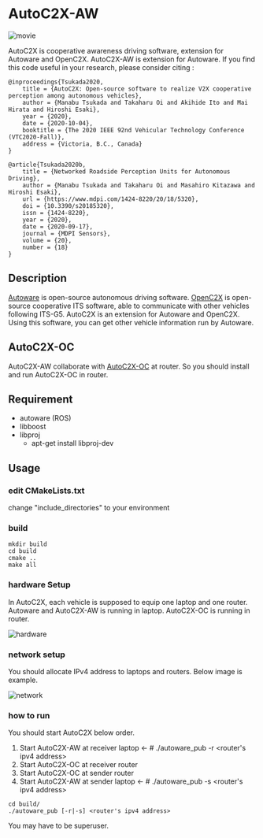 # AutoC2X-AW

![movie](https://user-images.githubusercontent.com/23014935/76400182-39570c00-63c3-11ea-81cb-a6b84179406d.gif)

AutoC2X is cooperative awareness driving software, extension for Autoware and OpenC2X. AutoC2X-AW is extension for Autoware. If you find this code useful in your research, please consider citing :

    @inproceedings{Tsukada2020,
        title = {AutoC2X: Open-source software to realize V2X cooperative perception among autonomous vehicles},
        author = {Manabu Tsukada and Takaharu Oi and Akihide Ito and Mai Hirata and Hiroshi Esaki},
        year = {2020},
        date = {2020-10-04},
        booktitle = {The 2020 IEEE 92nd Vehicular Technology Conference (VTC2020-Fall)},
        address = {Victoria, B.C., Canada}
    }
    
    @article{Tsukada2020b,
        title = {Networked Roadside Perception Units for Autonomous Driving},
        author = {Manabu Tsukada and Takaharu Oi and Masahiro Kitazawa and Hiroshi Esaki},
        url = {https://www.mdpi.com/1424-8220/20/18/5320},
        doi = {10.3390/s20185320},
        issn = {1424-8220},
        year = {2020},
        date = {2020-09-17},
        journal = {MDPI Sensors},
        volume = {20},
        number = {18}
    }



## Description

[Autoware](https://gitlab.com/autowarefoundation/autoware.ai) is open-source autonomous driving software. [OpenC2X](https://www.ccs-labs.org/software/openc2x/) is open-source cooperative ITS software, able to communicate with other vehicles following ITS-G5. AutoC2X is an extension for Autoware and OpenC2X. Using this software, you can get other vehicle information run by Autoware. 

## AutoC2X-OC
AutoC2X-AW collaborate with [AutoC2X-OC](https://github.com/esakilab/AutoC2X-OC) at router. So you should install and run AutoC2X-OC in router.

## Requirement
- autoware (ROS)
- libboost
- libproj
    - apt-get install libproj-dev

## Usage

### edit CMakeLists.txt
change "include_directories" to your environment

### build
```
mkdir build
cd build
cmake ..
make all
```

### hardware Setup
In AutoC2X, each vehicle is supposed to equip one laptop and one router. Autoware and AutoC2X-AW is running in laptop. AutoC2X-OC is running in router.

![hardware](https://user-images.githubusercontent.com/23014935/76481753-b59a2f80-6455-11ea-9134-4b5376bf75c4.png)

### network setup
You should allocate IPv4 address to laptops and routers. Below image is example.

![network](https://user-images.githubusercontent.com/23014935/76482009-50930980-6456-11ea-9155-3abf0788592b.png)

### how to run

You should start AutoC2X below order.

1. Start AutoC2X-AW at receiver laptop <- # ./autoware_pub -r <router's ipv4 address>
2. Start AutoC2X-OC at receiver router
3. Start AutoC2X-OC at sender router
4. Start AutoC2X-AW at sender laptop <- # ./autoware_pub -s <router's ipv4 address>

```
cd build/
./autoware_pub [-r|-s] <router's ipv4 address>
```

You may have to be superuser.
